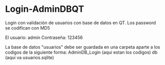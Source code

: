 # Login-AdminDBQT
Login con validación de usuarios con base de datos en QT. Los password se codifican con MD5

El usuario: admin
Contraseña: 123456

La base de datos "usuarios" debe ser guardada en una carpeta aparte a los codigos de la siguiente forma:
AdminDB_Login (aqui estan los codigos)
db (aqui va usuarios.sqlite)
